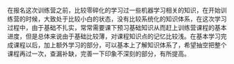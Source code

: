 在报名这次训练营之前，比较零碎化的学习过一些机器学习相关的知识，在开始训练营的时候，大致处于比较小白的状态，没有比较系统化的知识体系，在这次学习过程中，由于基础不扎实，常常需要课下预习基础知识从而赶上训练营课程的基本进度，但是总体来说由于基础比较薄，对课程知识点的记忆比较浅。在基本学习完成课程以后，加上额外学习的部分，可以基本上了解知识体系了，希望抽空把整个课程再过一次，查漏补缺，完善一下印象不深刻的部分，有所提高。

